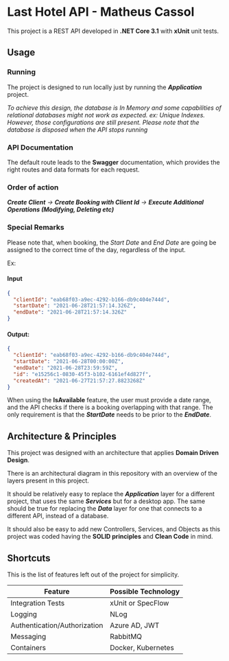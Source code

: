 # Last Hotel API - Matheus Cassol

This project is a REST API developed in **.NET Core 3.1** with **xUnit** unit tests.

## Usage
### Running
The project is designed to run locally just by running the ***Application*** project.

*To achieve this design, the database is In Memory and some capabilities of relational databases might not work as expected. ex: Unique Indexes. However, those configurations are still present. Please note that the database is disposed when the API stops running*

### API Documentation
The default route leads to the **Swagger** documentation, which provides the right routes and data formats for each request.

### Order of action 
***Create Client** -> **Create Booking with Client Id** ->
**Execute Additional Operations (Modifying, Deleting etc)***

### Special Remarks

Please note that, when booking, the *Start Date* and *End Date* are going be assigned to the correct time of the day, regardless of the input. 

Ex:
 
#### Input 

```json
{
  "clientId": "eab68f03-a9ec-4292-b166-db9c404e744d",
  "startDate": "2021-06-28T21:57:14.326Z",
  "endDate": "2021-06-28T21:57:14.326Z"
}
```
#### Output:

```json
{
  "clientId": "eab68f03-a9ec-4292-b166-db9c404e744d",
  "startDate": "2021-06-28T00:00:00Z",
  "endDate": "2021-06-28T23:59:59Z",
  "id": "e15256c1-0830-45f3-b102-6161ef4d827f",
  "createdAt": "2021-06-27T21:57:27.8823268Z"
}
```
When using the **IsAvailable** feature, the user must provide a date range, and the API checks if there is a booking overlapping with that range. The only requirement is that the ***StartDate*** needs to be prior to the ***EndDate***.

## Architecture & Principles
This project was designed with an architecture that applies **Domain Driven Design**.

There is an architectural diagram in this repository with an overview of the layers present in this project.

It should be relatively easy to replace the ***Application*** layer for a different project, that uses the same ***Services*** but for a desktop app. The same should be true for replacing the ***Data*** layer for one that connects to a different API, instead of a database.

It should also be easy to add new Controllers, Services, and Objects as this project was coded having the **SOLID principles** and **Clean Code** in mind.
## Shortcuts
This is the list of features left out of the project for simplicity. 

Feature                          | Possible Technology
-------------                    | -------------
Integration Tests                | xUnit or SpecFlow
Logging                          | NLog
Authentication/Authorization     | Azure AD, JWT
Messaging                        | RabbitMQ
Containers                       | Docker, Kubernetes
